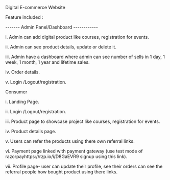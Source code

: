 Digital E-commerce Website 

Feature included :

-------         Admin Panel/Dashboard       ------------

i. Admin can add digital product like courses, registration for events.

ii. Admin can see product details, update or delete it.

iii. Admin have a dashboard where admin can see number of sells in 1 day, 1 week, 1 month, 1 year
and lifetime sales.

iv. Order details.

v. Login /Logout/registration.


Consumer

i. Landing Page.

ii. Login /Logout/registration.

iii. Product page to showcase project like courses, registration for events.

iv. Product details page.

v. Users can refer the products using there own referral links.

vi. Payment page linked with payment gateway (use test mode of razorpayhttps://rzp.io/i/D8GaEVR9 signup using this link).

vii. Profile page- user can update their profile, see their orders can see the referral people how
bought product using there links.
